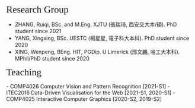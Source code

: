 <p><span style="font-family: georgia, serif; font-size: 26px;">Research Group</span></p>

- ZHANG, Ruiqi, BSc. and M.Eng. XJTU (張瑞琦, 西安交大本/碩). PhD student since 2021 
- YANG, Xingxing, BSc. UESTC (楊星星, 電子科大本科). PhD student since 2020
- XING, Wenpeng, BEng. HIT, PGDip. U Limerick (邢文鵬, 哈工大本科). MPhil/PhD student since 2020

<p><span style="font-family:georgia,serif; font-size:26px;">Teaching</span></p>
- COMP4026 Computer Vision and Pattern Recognition [2021-S1]
- ITEC2016 Data-Driven Visualisation for the Web [2021-S1, 2020-S1]
- COMP4025 Interactive Computer Graphics [2020-S2, 2019-S2]  
